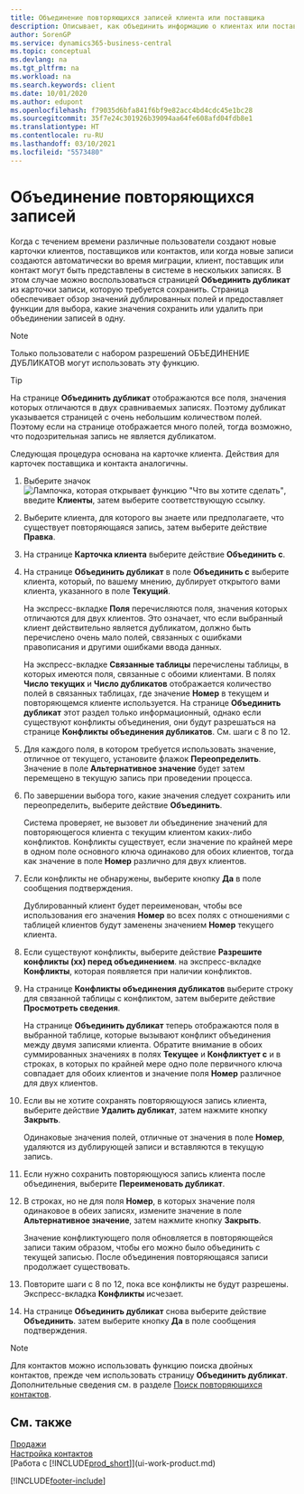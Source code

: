 ```yaml
---
title: Объединение повторяющихся записей клиента или поставщика
description: Описывает, как объединить информацию о клиентах или поставщиках, если у вас есть повторяющиеся записи о некоторых из них.
author: SorenGP
ms.service: dynamics365-business-central
ms.topic: conceptual
ms.devlang: na
ms.tgt_pltfrm: na
ms.workload: na
ms.search.keywords: client
ms.date: 10/01/2020
ms.author: edupont
ms.openlocfilehash: f79035d6bfa841f6bf9e82acc4bd4cdc45e1bc28
ms.sourcegitcommit: 35f7e24c301926b39094aa64fe608afd04fdb8e1
ms.translationtype: HT
ms.contentlocale: ru-RU
ms.lasthandoff: 03/10/2021
ms.locfileid: "5573480"
---
```

# <a name="merge-duplicate-records"></a>Объединение повторяющихся записей
Когда с течением времени различные пользователи создают новые карточки клиентов, поставщиков или контактов, или когда новые записи создаются автоматически во время миграции, клиент, поставщик или контакт могут быть представлены в системе в нескольких записях. В этом случае можно воспользоваться страницей **Объединить дубликат** из карточки записи, которую требуется сохранить. Страница обеспечивает обзор значений дублированных полей и предоставляет функции для выбора, какие значения сохранить или удалить при объединении записей в одну.

> [!NOTE]
> Только пользователи с набором разрешений ОБЪЕДИНЕНИЕ ДУБЛИКАТОВ могут использовать эту функцию.

> [!TIP]
> На странице **Объединить дубликат** отображаются все поля, значения которых отличаются в двух сравниваемых записях. Поэтому дубликат указывается страницей с очень небольшим количеством полей. Поэтому если на странице отображается много полей, тогда возможно, что подозрительная запись не является дубликатом.

Следующая процедура основана на карточке клиента. Действия для карточек поставщика и контакта аналогичны.

1. Выберите значок ![Лампочка, которая открывает функцию "Что вы хотите сделать"](media/ui-search/search_small.png "Что вы хотите сделать"), введите **Клиенты**, затем выберите соответствующую ссылку.
2. Выберите клиента, для которого вы знаете или предполагаете, что существует повторяющаяся запись, затем выберите действие **Правка**.
3. На странице **Карточка клиента** выберите действие **Объединить с**.
4. На странице **Объединить дубликат** в поле **Объединить с** выберите клиента, который, по вашему мнению, дублирует открытого вами клиента, указанного в поле **Текущий**.

    На экспресс-вкладке **Поля** перечисляются поля, значения которых отличаются для двух клиентов. Это означает, что если выбранный клиент действительно является дубликатом, должно быть перечислено очень мало полей, связанных с ошибками правописания и другими ошибками ввода данных.

    На экспресс-вкладке **Связанные таблицы** перечислены таблицы, в которых имеются поля, связанные с обоими клиентами. В полях **Число текущих** и **Число дубликатов** отображается количество полей в связанных таблицах, где значение **Номер** в текущем и повторяющемся клиенте используется. На странице **Объединить дубликат** этот раздел только информационный, однако если существуют конфликты объединения, они будут разрешаться на странице **Конфликты объединения дубликатов**. См. шаги с 8 по 12.   

5. Для каждого поля, в котором требуется использовать значение, отличное от текущего, установите флажок **Переопределить**. Значение в поле **Альтернативное значение** будет затем перемещено в текущую запись при проведении процесса.
6. По завершении выбора того, какие значения следует сохранить или переопределить, выберите действие **Объединить**.

    Система проверяет, не вызовет ли объединение значений для повторяющегося клиента с текущим клиентом каких-либо конфликтов. Конфликты существует, если значение по крайней мере в одном поле основного ключа одинаково для обоих клиентов, тогда как значение в поле **Номер** различно для двух клиентов.

7. Если конфликты не обнаружены, выберите кнопку **Да** в поле сообщения подтверждения.

    Дублированный клиент будет переименован, чтобы все использования его значения **Номер** во всех полях с отношениями с таблицей клиентов будут заменены значением **Номер** текущего клиента.
8. Если существуют конфликты, выберите действие **Разрешите конфликты (хх) перед объединением**. на экспресс-вкладке **Конфликты**, которая появляется при наличии конфликтов.
9. На странице **Конфликты объединения дубликатов** выберите строку для связанной таблицы с конфликтом, затем выберите действие **Просмотреть сведения**.

    На странице **Объединить дубликат** теперь отображаются поля в выбранной таблице, которые вызывают конфликт объединения между двумя записями клиента. Обратите внимание в обоих суммированных значениях в полях **Текущее** и **Конфликтует с** и в строках, в которых по крайней мере одно поле первичного ключа совпадает для обоих клиентов и значение поля **Номер** различное для двух клиентов.   
10. Если вы не хотите сохранять повторяющуюся запись клиента, выберите действие **Удалить дубликат**, затем нажмите кнопку **Закрыть**.

    Одинаковые значения полей, отличные от значения в поле **Номер**, удаляются из дублирующей записи и вставляются в текущую запись.
11. Если нужно сохранить повторяющуюся запись клиента после объединения, выберите **Переименовать дубликат**.
12. В строках, но не для поля **Номер**, в которых значение поля одинаковое в обеих записях, измените значение в поле **Альтернативное значение**, затем нажмите кнопку **Закрыть**.

    Значение конфликтующего поля обновляется в повторяющейся записи таким образом, чтобы его можно было объединить с текущей записью. После объединения повторяющаяся записи продолжает существовать.
13. Повторите шаги с 8 по 12, пока все конфликты не будут разрешены. Экспресс-вкладка **Конфликты** исчезает.
14. На странице **Объединить дубликат** снова выберите действие **Объединить**. затем выберите кнопку **Да** в поле сообщения подтверждения.

> [!NOTE]
> Для контактов можно использовать функцию поиска двойных контактов, прежде чем использовать страницу **Объединить дубликат**. Дополнительные сведения см. в разделе [Поиск повторяющихся контактов](marketing-setup-contacts.md#searching-for-duplicate-contacts).

## <a name="see-also"></a>См. также
[Продажи](sales-manage-sales.md)  
[Настройка контактов](marketing-setup-contacts.md)  
[Работа с [!INCLUDE[prod_short](includes/prod_short.md)]](ui-work-product.md)


[!INCLUDE[footer-include](includes/footer-banner.md)]